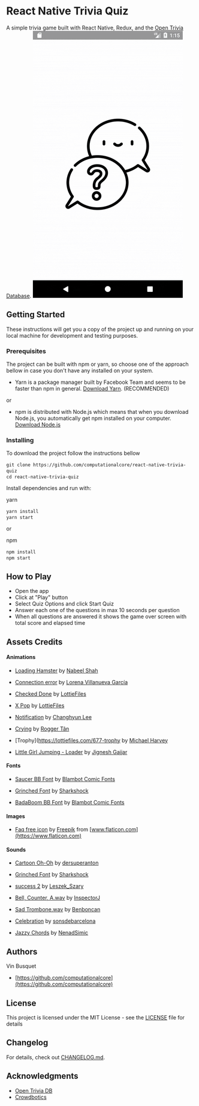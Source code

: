 # React Native Trivia Quiz

A simple trivia game built with React Native, Redux, and the [Open Trivia Database](https://opentdb.com/).
![](https://github.com/computationalcore/react-native-trivia-quiz/raw/assets/app.gif)

## Getting Started

These instructions will get you a copy of the project up and running on your local machine for development and testing 
purposes. 

### Prerequisites

The project can be built with npm or yarn, so choose one of the approach bellow in case you don't 
have any installed on your system. 

* Yarn is a package manager built by Facebook Team and seems to be faster than npm in general.  [Download Yarn](https://yarnpkg.com/en/docs/install). (RECOMMENDED)

or

* npm is distributed with Node.js which means that when you download Node.js, 
you automatically get npm installed on your computer. [Download Node.js](https://nodejs.org/en/download/)

### Installing

To download the project follow the instructions bellow

```
git clone https://github.com/computationalcore/react-native-trivia-quiz
cd react-native-trivia-quiz
```

Install dependencies and run with:
 
 yarn
```
yarn install
yarn start
```
or

npm
```
npm install
npm start
```
## How to Play

- Open the app 
- Click at "Play" button
- Select Quiz Options and click Start Quiz
- Answer each one of the questions in max 10 seconds per question
- When all questions are answered it shows the game over screen with total score and elapsed time

## Assets Credits

#### Animations

* [Loading Hamster](https://lottiefiles.com/2151-loading-hamster) by [Nabeel Shah](https://lottiefiles.com/nabeelshah7)

* [Connection error](https://lottiefiles.com/4386-connection-error) by [Lorena Villanueva García](https://lottiefiles.com/lorenavillanueva)

* [Checked Done](https://lottiefiles.com/433-checked-done) by [LottieFiles](https://lottiefiles.com/lottiefiles)

* [X Pop](https://lottiefiles.com/101-x-pop) by [LottieFiles](https://lottiefiles.com/lottiefiles)

* [Notification](https://lottiefiles.com/4284-notification) by [Changhyun Lee](https://lottiefiles.com/jony)

* [Crying](https://lottiefiles.com/823-crying) by [Rogger Tân](https://lottiefiles.com/leminhtanvus)

* [Trophy](https://lottiefiles.com/677-trophy by [Michael Harvey](https://lottiefiles.com/marvey)

* [Little Girl Jumping - Loader](https://lottiefiles.com/2144-little-girl-jumping-loader) by [Jignesh Gajjar](https://lottiefiles.com/jigneshgajjar)

#### Fonts

* [Saucer BB Font](https://www.1001fonts.com/saucer-bb-font.html) by [Blambot Comic Fonts](https://www.1001fonts.com/users/blambot/)

* [Grinched Font](https://www.1001fonts.com/grinched-font.html) by [Sharkshock](https://www.1001fonts.com/users/sharkshock/)

* [BadaBoom BB Font](https://www.1001fonts.com/badaboom-bb-font.html) by [Blambot Comic Fonts](https://www.1001fonts.com/users/blambot/)

#### Images
* [Faq free icon](https://www.flaticon.com/free-icon/faq_1580270) by [Freepik](https://www.flaticon.com/authors/freepik) from [www.flaticon.com](https://www.flaticon.com)

#### Sounds

* [Cartoon Oh-Oh](https://freesound.org/people/dersuperanton/sounds/435883/) by [dersuperanton](https://freesound.org/people/dersuperanton/)

* [Grinched Font](https://www.1001fonts.com/grinched-font.html) by [Sharkshock](https://www.1001fonts.com/users/sharkshock/)

* [success 2](https://freesound.org/people/Leszek_Szary/sounds/171670/) by [Leszek_Szary](https://freesound.org/people/Leszek_Szary/)

* [Bell, Counter, A.wav](https://freesound.org/people/InspectorJ/sounds/415510/) by [InspectorJ](https://freesound.org/people/InspectorJ/)

* [Sad Trombone.wav](https://freesound.org/people/Benboncan/sounds/73581/) by [Benboncan](https://freesound.org/people/Benboncan/)

* [Celebration](https://freesound.org/people/sonsdebarcelona/sounds/221937/) by [sonsdebarcelona](https://freesound.org/people/sonsdebarcelona/)

* [Jazzy Chords](https://freesound.org/people/NenadSimic/sounds/150879/) by [NenadSimic](https://freesound.org/people/NenadSimic/)
## Authors
Vin Busquet
* [https://github.com/computationalcore](https://github.com/computationalcore)

## License

This project is licensed under the MIT License - see the [LICENSE](LICENSE) file for details

## Changelog

For details, check out [CHANGELOG.md](CHANGELOG.md).

## Acknowledgments
* [Open Trivia DB](https://opentdb.com/)
* [Crowdbotics](https://www.crowdbotics.com/)